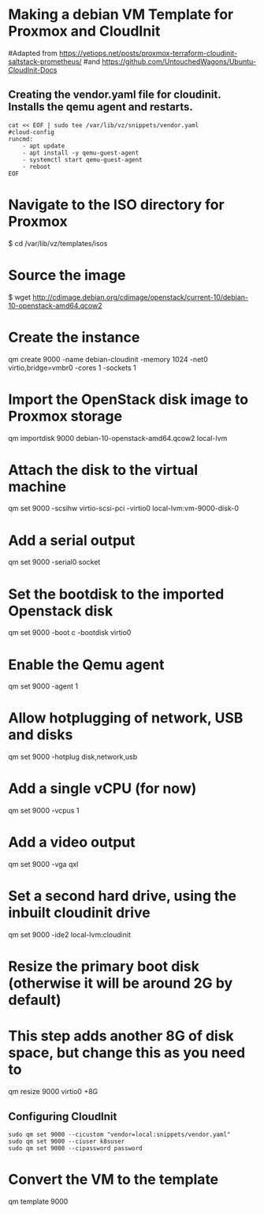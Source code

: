 # Making a debian VM Template for Proxmox and CloudInit
#Adapted from https://yetiops.net/posts/proxmox-terraform-cloudinit-saltstack-prometheus/
#and https://github.com/UntouchedWagons/Ubuntu-CloudInit-Docs

## Creating the vendor.yaml file for cloudinit. Installs the qemu agent and restarts.

    cat << EOF | sudo tee /var/lib/vz/snippets/vendor.yaml
    #cloud-config
    runcmd:
        - apt update
        - apt install -y qemu-guest-agent
        - systemctl start qemu-guest-agent
        - reboot
    EOF

# Navigate to the ISO directory for Proxmox
$ cd /var/lib/vz/templates/isos

# Source the image
$ wget http://cdimage.debian.org/cdimage/openstack/current-10/debian-10-openstack-amd64.qcow2

# Create the instance
qm create 9000 -name debian-cloudinit -memory 1024 -net0 virtio,bridge=vmbr0 -cores 1 -sockets 1

# Import the OpenStack disk image to Proxmox storage
qm importdisk 9000 debian-10-openstack-amd64.qcow2 local-lvm

# Attach the disk to the virtual machine
qm set 9000 -scsihw virtio-scsi-pci -virtio0 local-lvm:vm-9000-disk-0

# Add a serial output
qm set 9000 -serial0 socket

# Set the bootdisk to the imported Openstack disk
qm set 9000 -boot c -bootdisk virtio0

# Enable the Qemu agent
qm set 9000 -agent 1

# Allow hotplugging of network, USB and disks
qm set 9000 -hotplug disk,network,usb

# Add a single vCPU (for now)
qm set 9000 -vcpus 1

# Add a video output
qm set 9000 -vga qxl

# Set a second hard drive, using the inbuilt cloudinit drive
qm set 9000 -ide2 local-lvm:cloudinit

# Resize the primary boot disk (otherwise it will be around 2G by default)
# This step adds another 8G of disk space, but change this as you need to
qm resize 9000 virtio0 +8G

## Configuring CloudInit

    sudo qm set 9000 --cicustom "vendor=local:snippets/vendor.yaml"
    sudo qm set 9000 --ciuser k8suser
    sudo qm set 9000 --cipassword password

# Convert the VM to the template
qm template 9000

